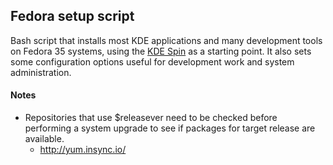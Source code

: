 ## Fedora setup script
Bash script that installs most KDE applications and many development tools on
Fedora 35 systems, using the [KDE Spin](https://spins.fedoraproject.org/kde) as a starting point.
It also sets some configuration options useful for development work and system administration.

#### Notes
- Repositories that use $releasever need to be checked before performing a
system upgrade to see if packages for target release are available.
  - http://yum.insync.io/

